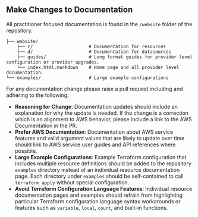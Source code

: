 ## Make Changes to Documentation

All practitioner focused documentation is found in the `/website` folder of the repository.
```
├── website/
    ├── r/                     # Documentation for resources
    ├── d/                     # Documentation for datasources
    ├── guides/                # Long format guides for provider level configuration or provider upgrades.
    └── index.html.markdown    # Home page and all provider level documentation.
└── examples/                  # Large example configurations
```

For any documentation change please raise a pull request including and adhering to the following:

- __Reasoning for Change__: Documentation updates should include an explanation for why the update is needed. If the change is a correction which is an alignment to AWS behavior, please include a link to the AWS Documentation in the PR.
- __Prefer AWS Documentation__: Documentation about AWS service features and valid argument values that are likely to update over time should link to AWS service user guides and API references where possible.
- __Large Example Configurations__: Example Terraform configuration that includes multiple resource definitions should be added to the repository `examples` directory instead of an individual resource documentation page. Each directory under `examples` should be self-contained to call `terraform apply` without special configuration.
- __Avoid Terraform Configuration Language Features__: Individual resource documentation pages and examples should refrain from highlighting particular Terraform configuration language syntax workarounds or features such as `variable`, `local`, `count`, and built-in functions.
